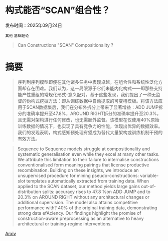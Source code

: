 # 构式能否“SCAN”组合性？

发布时间：2025年09月24日

`其他` `基础理论`

> Can Constructions "SCAN" Compositionality ?

# 摘要

> 序列到序列模型即便在其他诸多任务中表现卓越，在组合性和系统性泛化方面却存在困难。我们认为，这一局限源于它们未能内化构式——即那些支持能产性重组的常规化形式-意义配对。基于这些发现，我们提出了一种无监督的伪构式挖掘方法：即从训练数据中自动提取的可变槽模板。将该方法应用于SCAN数据集后，我们在分布外拆分上带来了显著增益：ADD JUMP拆分的准确率提升至47.8%，AROUND RIGHT拆分的准确率提升至20.3%，且无需对架构进行任何修改，也无需额外监督。该模型在仅使用40%原始训练数据的情况下，也实现了具有竞争力的性能，体现出优异的数据效率。我们的发现表明，构式感知预处理有望成为替代大量架构或训练机制干预的有效方法。

> Sequence to Sequence models struggle at compositionality and systematic generalisation even while they excel at many other tasks. We attribute this limitation to their failure to internalise constructions conventionalised form meaning pairings that license productive recombination. Building on these insights, we introduce an unsupervised procedure for mining pseudo-constructions: variable-slot templates automatically extracted from training data. When applied to the SCAN dataset, our method yields large gains out-of-distribution splits: accuracy rises to 47.8 %on ADD JUMP and to 20.3% on AROUND RIGHT without any architectural changes or additional supervision. The model also attains competitive performance with? 40% of the original training data, demonstrating strong data efAciency. Our findings highlight the promise of construction-aware preprocessing as an alternative to heavy architectural or training-regime interventions.

[Arxiv](https://arxiv.org/abs/2509.20074)